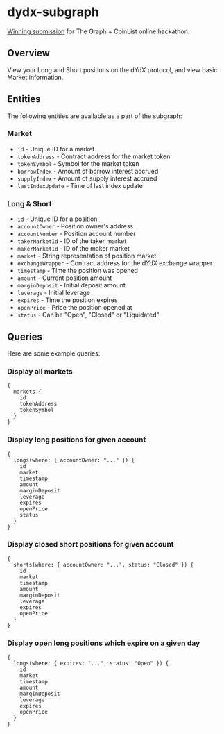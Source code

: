 # dydx-subgraph
[Winning submission](https://medium.com/coinlist/announcing-the-winners-of-the-graph-coinlist-hackathon-c69e40af092f) for The Graph + CoinList online hackathon.

## Overview
View your Long and Short positions on the dYdX protocol, and view basic Market information.

## Entities
The following entities are available as a part of the subgraph:

### Market
- `id` - Unique ID for a market
- `tokenAddress` - Contract address for the market token
- `tokenSymbol` - Symbol for the market token
- `borrowIndex` - Amount of borrow interest accrued
- `supplyIndex` - Amount of supply interest accrued
- `lastIndexUpdate` - Time of last index update

### Long & Short
- `id` - Unique ID for a position
- `accountOwner` - Position owner's address
- `accountNumber` - Position account number
- `takerMarketId` - ID of the taker market
- `makerMarketId` - ID of the maker market
- `market` - String representation of position market
- `exchangeWrapper` - Contract address for the dYdX exchange wrapper
- `timestamp` - Time the position was opened
- `amount` - Current position amount
- `marginDeposit` - Initial deposit amount
- `leverage` - Initial leverage
- `expires` - Time the position expires
- `openPrice` - Price the position opened at
- `status` - Can be "Open", "Closed" or "Liquidated"

## Queries
Here are some example queries:

### Display all markets
```
{
  markets {
    id
    tokenAddress
    tokenSymbol
  }
}
```

### Display long positions for given account
```
{
  longs(where: { accountOwner: "..." }) {
    id
    market
    timestamp
    amount
    marginDeposit
    leverage
    expires
    openPrice
    status
  }
}
```

### Display closed short positions for given account
```
{
  shorts(where: { accountOwner: "...", status: "Closed" }) {
    id
    market
    timestamp
    amount
    marginDeposit
    leverage
    expires
    openPrice
  }
}
```

### Display open long positions which expire on a given day
```
{
  longs(where: { expires: "...", status: "Open" }) {
    id
    market
    timestamp
    amount
    marginDeposit
    leverage
    expires
    openPrice
  }
}
```

